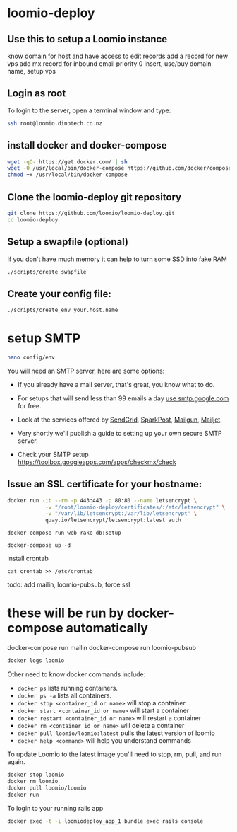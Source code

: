 # loomio-deploy
## Use this to setup a Loomio instance

know domain for host and have access to edit records
add a record for new vps
add mx record for inbound email priority 0
insert, use/buy domain name, setup vps

## Login as root
To login to the server, open a terminal window and type:

```sh
ssh root@loomio.dinotech.co.nz
```

## install docker and docker-compose

```sh
wget -qO- https://get.docker.com/ | sh
wget -O /usr/local/bin/docker-compose https://github.com/docker/compose/releases/download/1.6.2/docker-compose-`uname -s`-`uname -m`
chmod +x /usr/local/bin/docker-compose
```

## Clone the loomio-deploy git repository

```sh
git clone https://github.com/loomio/loomio-deploy.git
cd loomio-deploy
```

## Setup a swapfile (optional)
If you don't have much memory it can help to turn some SSD into fake RAM

```sh
./scripts/create_swapfile
```

## Create your config file:

```sh
./scripts/create_env your.host.name
```

# setup SMTP

```sh
nano config/env
```

You will need an SMTP server, here are some options:

- If you already have a mail server, that's great, you know what to do.

- For setups that will send less than 99 emails a day [use smtp.google.com](https://www.digitalocean.com/community/tutorials/how-to-use-google-s-smtp-server) for free.

- Look at the services offered by [SendGrid](https://sendgrid.com/), [SparkPost](https://www.sparkpost.com/), [Mailgun](http://www.mailgun.com/), [Mailjet](https://www.mailjet.com/pricing).

- Very shortly we'll publish a guide to setting up your own secure SMTP server.

- Check your SMTP setup https://toolbox.googleapps.com/apps/checkmx/check

## Issue an SSL certificate for your hostname:

```sh
docker run -it --rm -p 443:443 -p 80:80 --name letsencrypt \
            -v "/root/loomio-deploy/certificates/:/etc/letsencrypt" \
            -v "/var/lib/letsencrypt:/var/lib/letsencrypt" \
            quay.io/letsencrypt/letsencrypt:latest auth
```

``` Setup the database
docker-compose run web rake db:setup
```

``` start the system
docker-compose up -d
```

install crontab
```
cat crontab >> /etc/crontab
```

todo:
add mailin, loomio-pubsub, force ssl

# these will be run by docker-compose automatically
docker-compose run mailin
docker-compose run loomio-pubsub

```sh
docker logs loomio
```

Other need to know docker commands include:
* `docker ps` lists running containers.
* `docker ps -a` lists all containers.
* `docker stop <container_id or name>` will stop a container
* `docker start <container_id or name>` will start a container
* `docker restart <container_id or name>` will restart a container
* `docker rm <container_id or name>` will delete a container
* `docker pull loomio/loomio:latest` pulls the latest version of loomio
* `docker help <command>` will help you understand commands

To update Loomio to the latest image you'll need to stop, rm, pull, and run again.

```sh
docker stop loomio
docker rm loomio
docker pull loomio/loomio
docker run
```

To login to your running rails app

```sh
docker exec -t -i loomiodeploy_app_1 bundle exec rails console
```
